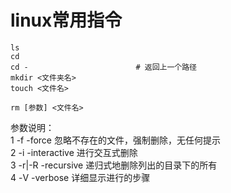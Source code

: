linux常用指令
====================================
```linux
ls
cd
cd -                        # 返回上一个路径
mkdir <文件夹名>
touch <文件名>
```

``` 删除
rm [参数] <文件名>

```
参数说明：  
	1  -f   -force        忽略不存在的文件，强制删除，无任何提示  
	2  -i   -interactive  进行交互式删除  
	3  -r|-R  -recursive  递归式地删除列出的目录下的所有  
	4  -V    -verbose     详细显示进行的步骤  


